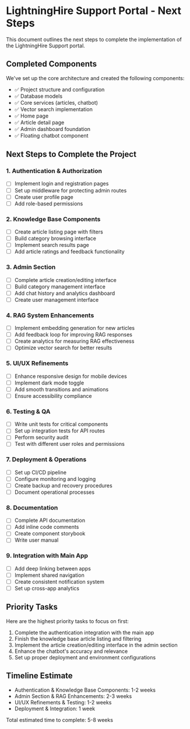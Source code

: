 # LightningHire Support Portal - Next Steps

This document outlines the next steps to complete the implementation of the LightningHire Support portal.

## Completed Components

We've set up the core architecture and created the following components:

- ✅ Project structure and configuration
- ✅ Database models
- ✅ Core services (articles, chatbot)
- ✅ Vector search implementation
- ✅ Home page
- ✅ Article detail page
- ✅ Admin dashboard foundation
- ✅ Floating chatbot component

## Next Steps to Complete the Project

### 1. Authentication & Authorization

- [ ] Implement login and registration pages
- [ ] Set up middleware for protecting admin routes
- [ ] Create user profile page
- [ ] Add role-based permissions

### 2. Knowledge Base Components

- [ ] Create article listing page with filters
- [ ] Build category browsing interface
- [ ] Implement search results page
- [ ] Add article ratings and feedback functionality

### 3. Admin Section

- [ ] Complete article creation/editing interface
- [ ] Build category management interface
- [ ] Add chat history and analytics dashboard
- [ ] Create user management interface

### 4. RAG System Enhancements

- [ ] Implement embedding generation for new articles
- [ ] Add feedback loop for improving RAG responses
- [ ] Create analytics for measuring RAG effectiveness
- [ ] Optimize vector search for better results

### 5. UI/UX Refinements

- [ ] Enhance responsive design for mobile devices
- [ ] Implement dark mode toggle
- [ ] Add smooth transitions and animations
- [ ] Ensure accessibility compliance

### 6. Testing & QA

- [ ] Write unit tests for critical components
- [ ] Set up integration tests for API routes
- [ ] Perform security audit
- [ ] Test with different user roles and permissions

### 7. Deployment & Operations

- [ ] Set up CI/CD pipeline
- [ ] Configure monitoring and logging
- [ ] Create backup and recovery procedures
- [ ] Document operational processes

### 8. Documentation

- [ ] Complete API documentation
- [ ] Add inline code comments
- [ ] Create component storybook
- [ ] Write user manual

### 9. Integration with Main App

- [ ] Add deep linking between apps
- [ ] Implement shared navigation
- [ ] Create consistent notification system
- [ ] Set up cross-app analytics

## Priority Tasks

Here are the highest priority tasks to focus on first:

1. Complete the authentication integration with the main app
2. Finish the knowledge base article listing and filtering
3. Implement the article creation/editing interface in the admin section
4. Enhance the chatbot's accuracy and relevance
5. Set up proper deployment and environment configurations

## Timeline Estimate

- Authentication & Knowledge Base Components: 1-2 weeks
- Admin Section & RAG Enhancements: 2-3 weeks
- UI/UX Refinements & Testing: 1-2 weeks
- Deployment & Integration: 1 week

Total estimated time to complete: 5-8 weeks